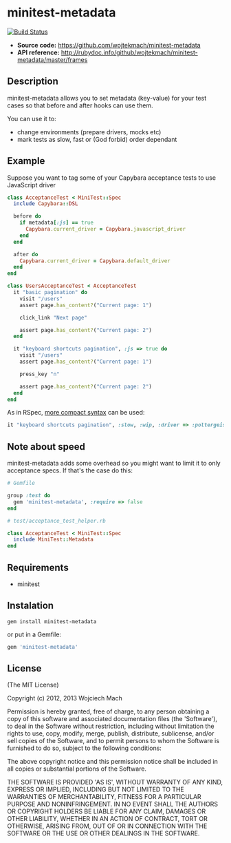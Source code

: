 minitest-metadata
=================

[![Build Status](https://secure.travis-ci.org/wojtekmach/minitest-metadata.png?branch=master)](http://travis-ci.org/wojtekmach/minitest-metadata)

- **Source code:** <https://github.com/wojtekmach/minitest-metadata>
- **API reference:** <http://rubydoc.info/github/wojtekmach/minitest-metadata/master/frames>

## Description

minitest-metadata allows you to set metadata (key-value) for your test cases so that
before and after hooks can use them.

You can use it to:

* change environments (prepare drivers, mocks etc)
* mark tests as slow, fast or (God forbid) order dependant

## Example

Suppose you want to tag some of your Capybara acceptance tests to
use JavaScript driver


```ruby
class AcceptanceTest < MiniTest::Spec
  include Capybara::DSL

  before do
    if metadata[:js] == true
      Capybara.current_driver = Capybara.javascript_driver
    end
  end

  after do
    Capybara.current_driver = Capybara.default_driver
  end
end

class UsersAcceptanceTest < AcceptanceTest
  it "basic pagination" do
    visit "/users"
    assert page.has_content?("Current page: 1")

    click_link "Next page"

    assert page.has_content?("Current page: 2")
  end

  it "keyboard shortcuts pagination", :js => true do
    visit "/users"
    assert page.has_content?("Current page: 1")

    press_key "n"

    assert page.has_content?("Current page: 2")
  end
end
```

As in RSpec, [more compact syntax](https://www.relishapp.com/rspec/rspec-core/docs/metadata/user-defined-metadata#less-verbose-metadata) can be used:

```ruby
it "keyboard shortcuts pagination", :slow, :wip, :driver => :poltergeist
```

## Note about speed

minitest-metadata adds some overhead so you might want to limit it to only
acceptance specs. If that's the case do this:

```ruby
# Gemfile

group :test do
  gem 'minitest-metadata', :require => false
end

# test/acceptance_test_helper.rb

class AcceptanceTest < MiniTest::Spec
  include MiniTest::Metadata
end
```

## Requirements

- minitest

## Instalation

```
gem install minitest-metadata
```

or put in a Gemfile:

```ruby
gem 'minitest-metadata'
```

## License

(The MIT License)

Copyright (c) 2012, 2013 Wojciech Mach

Permission is hereby granted, free of charge, to any person obtaining
a copy of this software and associated documentation files (the
'Software'), to deal in the Software without restriction, including
without limitation the rights to use, copy, modify, merge, publish,
distribute, sublicense, and/or sell copies of the Software, and to
permit persons to whom the Software is furnished to do so, subject to
the following conditions:

The above copyright notice and this permission notice shall be
included in all copies or substantial portions of the Software.

THE SOFTWARE IS PROVIDED 'AS IS', WITHOUT WARRANTY OF ANY KIND,
EXPRESS OR IMPLIED, INCLUDING BUT NOT LIMITED TO THE WARRANTIES OF
MERCHANTABILITY, FITNESS FOR A PARTICULAR PURPOSE AND NONINFRINGEMENT.
IN NO EVENT SHALL THE AUTHORS OR COPYRIGHT HOLDERS BE LIABLE FOR ANY
CLAIM, DAMAGES OR OTHER LIABILITY, WHETHER IN AN ACTION OF CONTRACT,
TORT OR OTHERWISE, ARISING FROM, OUT OF OR IN CONNECTION WITH THE
SOFTWARE OR THE USE OR OTHER DEALINGS IN THE SOFTWARE.
